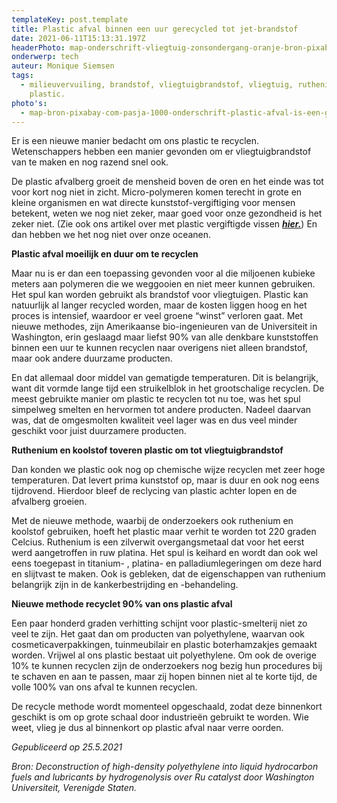 ```yaml
---
templateKey: post.template
title: Plastic afval binnen een uur gerecycled tot jet-brandstof
date: 2021-06-11T15:13:31.197Z
headerPhoto: map-onderschrift-vliegtuig-zonsondergang-oranje-bron-pixabay-com-the-pixelman-image-img-vliegtuig-zonsondergang-oranje-jpg
onderwerp: tech
auteur: Monique Siemsen
tags:
  - milieuvervuiling, brandstof, vliegtuigbrandstof, vliegtuig, ruthenium,
    plastic.
photo's:
  - map-bron-pixabay-com-pasja-1000-onderschrift-plastic-afval-is-een-groot-milieuprobleem-wetenschappers-kunnen-deze-flesjes-voortaan-binnen-een-uur-omtoveren-tot-brandstof-image-img-plastic-flesjes-blauw-jpg
---
```

Er is een nieuwe manier bedacht om ons plastic te recyclen. Wetenschappers hebben een manier gevonden om er vliegtuigbrandstof van te maken en nog razend snel ook.

De plastic afvalberg groeit de mensheid boven de oren en het einde was tot voor kort nog niet in zicht. Micro-polymeren komen terecht in grote en kleine organismen en wat directe kunststof-vergiftiging voor mensen betekent, weten we nog niet zeker, maar goed voor onze gezondheid is het zeker niet. (Zie ook ons artikel over met plastic vergiftigde vissen ***[hier.](/kunststof-kleding-vergiftigt-vissen-al-70-jaar)***) En dan hebben we het nog niet over onze oceanen.

**Plastic afval moeilijk en duur om te recyclen**

Maar nu is er dan een toepassing gevonden voor al die miljoenen kubieke meters aan polymeren die we weggooien en niet meer kunnen gebruiken. Het spul kan worden gebruikt als brandstof voor vliegtuigen. Plastic kan natuurlijk al langer recycled worden, maar de kosten liggen hoog en het proces is intensief, waardoor er veel groene “winst” verloren gaat. Met nieuwe methodes,  zijn Amerikaanse bio-ingenieuren van de Universiteit in Washington, erin geslaagd maar liefst 90% van alle denkbare kunststoffen binnen een uur te kunnen recyclen naar overigens niet alleen brandstof, maar ook andere duurzame producten. 

En dat allemaal door middel van gematigde temperaturen. Dit is belangrijk, want dit vormde lange tijd een struikelblok in het grootschalige recyclen. De meest gebruikte manier om plastic te recyclen tot nu toe, was het spul simpelweg smelten en hervormen tot andere producten. Nadeel daarvan was, dat de omgesmolten kwaliteit veel lager was en dus veel minder geschikt voor juist duurzamere producten. 

**Ruthenium en koolstof toveren plastic om tot vliegtuigbrandstof**

Dan konden we plastic ook nog op chemische wijze recyclen met zeer hoge temperaturen. Dat levert prima kunststof op, maar is duur en ook nog eens tijdrovend. Hierdoor bleef de reclycing van plastic achter lopen en de afvalberg groeien.

Met de nieuwe methode, waarbij de onderzoekers ook ruthenium en koolstof gebruiken, hoeft het plastic maar verhit te worden tot 220 graden Celcius. Ruthenium is een zilverwit overgangsmetaal dat voor het eerst werd aangetroffen in ruw platina. Het spul is keihard en wordt dan ook wel eens toegepast in titanium- , platina- en palladiumlegeringen om deze hard en slijtvast te maken. Ook is gebleken, dat de eigenschappen van ruthenium belangrijk zijn in de kankerbestrijding en -behandeling.

**Nieuwe methode recyclet 90% van ons plastic afval**

Een paar honderd graden verhitting schijnt voor plastic-smelterij niet zo veel te zijn. Het gaat dan om producten van polyethylene, waarvan ook cosmeticaverpakkingen, tuinmeubilair en plastic boterhamzakjes gemaakt worden. Vrijwel al ons plastic bestaat uit polyethylene. Om ook de overige 10% te kunnen recyclen zijn de onderzoekers nog bezig hun procedures bij te schaven en aan te passen, maar zij hopen binnen niet al te korte tijd, de volle 100% van ons afval te kunnen recyclen.

De recycle methode wordt momenteel opgeschaald, zodat deze binnenkort geschikt is om op grote schaal door industrieën gebruikt te worden. Wie weet, vlieg je dus al binnenkort op plastic afval naar verre oorden.

*Gepubliceerd op 25.5.2021*

*Bron: Deconstruction of high-density polyethylene into liquid hydrocarbon fuels and lubricants by hydrogenolysis over Ru catalyst door Washington Universiteit, Verenigde Staten.*